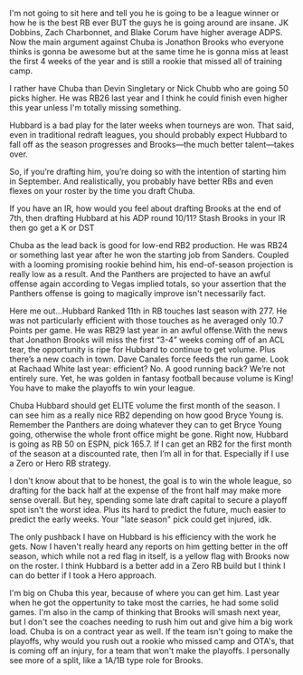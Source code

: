 I'm not going to sit here and tell you he is going to be a league winner or how he is the best RB ever BUT the guys he is going around are insane. JK Dobbins, Zach Charbonnet, and Blake Corum have higher average ADPS. Now the main argument against Chuba is Jonathon Brooks who everyone thinks is gonna be awesome but at the same time he is gonna miss at least the first 4 weeks of the year and is still a rookie that missed all of training camp.

I rather have Chuba than Devin Singletary or Nick Chubb who are going 50 picks higher. He was RB26 last year and I think he could finish even higher this year unless I'm totally missing something.

Hubbard is a bad play for the later weeks when tourneys are won. That said, even in traditional redraft leagues, you should probably expect Hubbard to fall off as the season progresses and Brooks—the much better talent—takes over.

So, if you’re drafting him, you’re doing so with the intention of starting him in September. And realistically, you probably have better RBs and even flexes on your roster by the time you draft Chuba.

If you have an IR, how would you feel about drafting Brooks at the end of 7th, then drafting Hubbard at his ADP round 10/11? Stash Brooks in your IR then go get a K or DST

Chuba as the lead back is good for low-end RB2 production. He was RB24 or something last year after he won the starting job from Sanders. Coupled with a looming promising rookie behind him, his end-of-season projection is really low as a result. And the Panthers are projected to have an awful offense again according to Vegas implied totals, so your assertion that the Panthers offense is going to magically improve isn't necessarily fact. 

Here me out...Hubbard Ranked 11th in RB touches last season with 277. He was not particularly efficient with those touches as he averaged only 10.7 Points per game.
He was RB29 last year in an awful offense.With the news that Jonathon Brooks will miss the first “3-4” weeks coming off of an ACL tear, the opportunity is ripe for Hubbard to continue to get volume.
Plus there’s a new coach in town. Dave Canales force feeds the run game. 
Look at Rachaad White last year: efficient? No. A good running back? We’re not entirely sure. Yet, he was golden in fantasy football because volume is King! 
 You have to make the playoffs to win your league.

Chuba Hubbard should get ELITE volume the first month of the season. I can see him as a really nice RB2 depending on how good Bryce Young is. Remember the Panthers are doing whatever they can to get Bryce Young going, otherwise the whole front office might be gone.
Right now, Hubbard is going as RB 50 on ESPN, pick 165.7. If I can get an RB2 for the first month of the season at a discounted rate, then I’m all in for that. Especially if I use a Zero or Hero RB strategy. 

I don't know about that to be honest, the goal is to win the whole league, so drafting for the back half at the expense of the front half may make more sense overall. But hey, spending some late draft capital to secure a playoff spot isn't the worst idea. Plus its hard to predict the future, much easier to predict the early weeks. Your "late season" pick could get injured, idk.

The only pushback I have on Hubbard is his efficiency with the work he gets. Now I haven't really heard any reports on him getting better in the off season, which while not a red flag in itself, is a yellow flag with Brooks now on the roster. I think Hubbard is a better add in a Zero RB build but I think I can do better if I took a Hero approach.
     

I'm big on Chuba this year, because of where you can get him. Last year when he got the oppertunity to take most the carries, he had some solid games.
I'm also in the camp of thinking that Brooks will smash next year, but I don't see the coaches needing to rush him out and give him a big work load. Chuba is on a contract year as well. If the team isn't going to make the playoffs, why would you rush out a rookie who missed camp and OTA's, that is coming off an injury, for a team that won't make the playoffs. I personally see more of a split, like a 1A/1B type role for Brooks. 